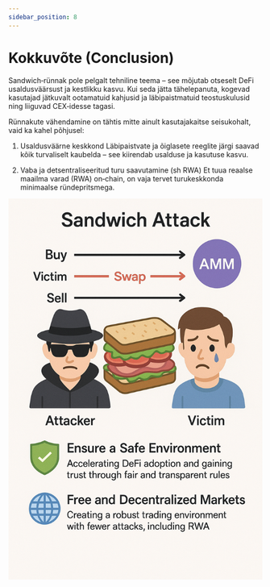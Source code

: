 ```yaml
---
sidebar_position: 8
---
```


# Kokkuvõte (Conclusion)

Sandwich‑rünnak pole pelgalt tehniline teema – see mõjutab otseselt DeFi usaldusväärsust ja kestlikku kasvu. Kui seda jätta tähelepanuta, kogevad kasutajad jätkuvalt ootamatuid kahjusid ja läbipaistmatuid teostuskulusid ning liiguvad CEX‑idesse tagasi.

Rünnakute vähendamine on tähtis mitte ainult kasutajakaitse seisukohalt, vaid ka kahel põhjusel:

1. Usaldusväärne keskkond
Läbipaistvate ja õiglasete reeglite järgi saavad kõik turvaliselt kaubelda – see kiirendab usalduse ja kasutuse kasvu.

2. Vaba ja detsentraliseeritud turu saavutamine (sh RWA)
Et tuua reaalse maailma varad (RWA) on‑chain, on vaja tervet turukeskkonda minimaalse ründepritsmega.

![conclusion](./img/conclusion.png)
